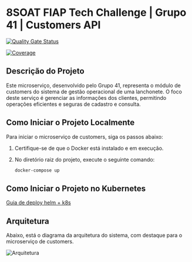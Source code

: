 # 8SOAT FIAP Tech Challenge | Grupo 41 | Customers API

[![Quality Gate Status](https://sonarcloud.io/api/project_badges/measure?project=8SOAT-GRUPO-41_tech-challenge-fase-4-customers&metric=alert_status)](https://sonarcloud.io/summary/new_code?id=8SOAT-GRUPO-41_tech-challenge-fase-4-customers)

[![Coverage](https://sonarcloud.io/api/project_badges/measure?project=8SOAT-GRUPO-41_tech-challenge-fase-4-customers&metric=coverage)](https://sonarcloud.io/summary/new_code?id=8SOAT-GRUPO-41_tech-challenge-fase-4-customers)

## Descrição do Projeto

Este microserviço, desenvolvido pelo Grupo 41, representa o módulo de customers do sistema de gestão operacional de uma lanchonete. O foco deste serviço é gerenciar as informações dos clientes, permitindo operações eficientes e seguras de cadastro e consulta.

## Como Iniciar o Projeto Localmente

Para iniciar o microserviço de customers, siga os passos abaixo:

1. Certifique-se de que o Docker está instalado e em execução.
2. No diretório raiz do projeto, execute o seguinte comando:

   ```bash
   docker-compose up

## Como Iniciar o Projeto no Kubernetes

[Guia de deploy helm + k8s](k8s/README.md)

## Arquitetura

Abaixo, está o diagrama da arquitetura do sistema, com destaque para o microserviço de customers.

![Arquitetura](diagrams/architecture-fase-4-customers.png)
